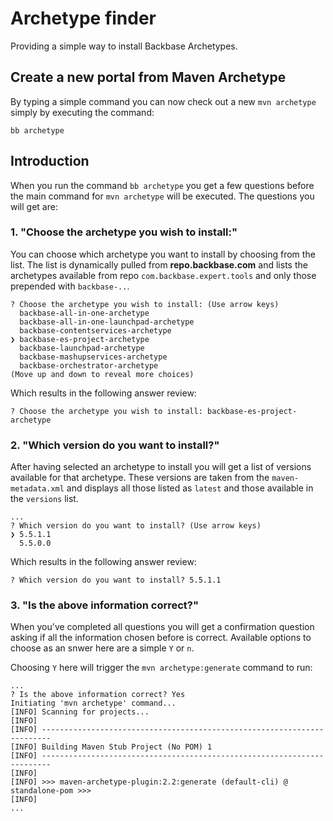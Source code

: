 # Archetype finder

Providing a simple way to install Backbase Archetypes.

## Create a new portal from Maven Archetype

By typing a simple command you can now check out a new `mvn archetype` simply by executing the command:

```
bb archetype
```

## Introduction

When you run the command `bb archetype` you get a few questions before the main command for `mvn archetype` will be executed. The questions you will get are:


### 1. "Choose the archetype you wish to install:"

You can choose which archetype you want to install by choosing from the list. The list is dynamically pulled from __repo.backbase.com__ and lists the archetypes available from repo `com.backbase.expert.tools` and only those prepended with `backbase-..`.

```
? Choose the archetype you wish to install: (Use arrow keys)
  backbase-all-in-one-archetype
  backbase-all-in-one-launchpad-archetype
  backbase-contentservices-archetype
❯ backbase-es-project-archetype
  backbase-launchpad-archetype
  backbase-mashupservices-archetype
  backbase-orchestrator-archetype
(Move up and down to reveal more choices)
```

Which results in the following answer review:

```
? Choose the archetype you wish to install: backbase-es-project-archetype
```

### 2. "Which version do you want to install?"

After having selected an archetype to install you will get a list of versions available for that archetype. These versions are taken from the `maven-metadata.xml` and displays all those listed as `latest` and those available in the `versions` list.

```
...
? Which version do you want to install? (Use arrow keys)
❯ 5.5.1.1
  5.5.0.0
```

Which results in the following answer review:

```
? Which version do you want to install? 5.5.1.1
```

### 3. "Is the above information correct?"

When you've completed all questions you will get a confirmation question asking if all the information chosen before is correct. Available options to choose as an snwer here are a simple `Y` or `n`.

Choosing `Y` here will trigger the `mvn archetype:generate` command to run:

```
...
? Is the above information correct? Yes
Initiating 'mvn archetype' command...
[INFO] Scanning for projects...
[INFO]
[INFO] ------------------------------------------------------------------------
[INFO] Building Maven Stub Project (No POM) 1
[INFO] ------------------------------------------------------------------------
[INFO]
[INFO] >>> maven-archetype-plugin:2.2:generate (default-cli) @ standalone-pom >>>
[INFO]
...
```
